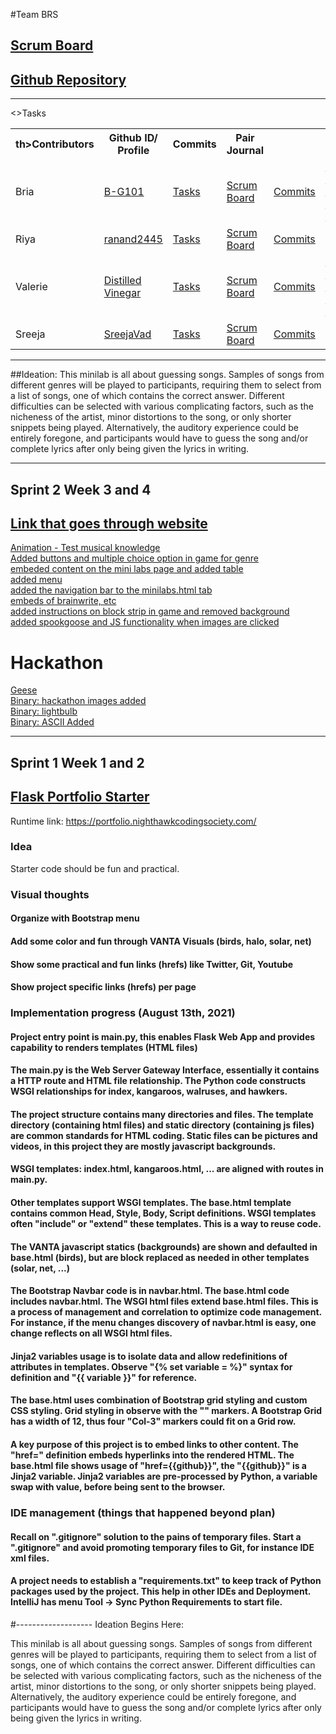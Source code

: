 #Team BRS
## [Scrum Board](https://github.com/B-G101/Team-BRS/projects/1)
## [Github Repository](https://github.com/B-G101/Team-BRS)

***
<table id="readmeinformation">

<tr>
<>Tasks</th>
<th>th>Contributors</th>
<th>Github ID/ Profile</th>
<thScrum Board</th>
<th>Commits</th>
<th>Pair Journal</th>
</tr>

<tr>
<td>Bria</td>
<td>
<a href="https://github.com/B-G101" target="_blank">B-G101</a>
</td>
<td>
<a href="https://github.com/B-G101/Team-BRS/issues/assigned/B-G101" target="_blank">Tasks</a>
</td>
<td>
<a href="https://github.com/B-G101/Team-BRS/projects/1?card_filter_query=assignee%3Ab-g101" target="_blank">Scrum Board</a>
<td>
<a href="https://github.com/B-G101/Team-BRS/commits?author=B-G101" target="_blank">Commits</a>
</td>
<td>
<a href="https://docs.google.com/document/d/1dfF7f6u1v5AF3MKQTq2_82rlR3a0Qe4P5md6iLnGroM/edit?usp=sharing" target="_blank">Bria and Riya's Peer Journal</a>
</td>
</tr>

<tr>
<td>Riya</td>
<td>
<a href="https://github.com/ranand2445" target="_blank">ranand2445</a>
</td>
<td>
<a href="https://github.com/B-G101/Team-BRS/issues/assigned/ranand2445" target="_blank">Tasks</a>
</td>
<td>
<a href="https://github.com/B-G101/Team-BRS/projects/1?card_filter_query=assignee%3Aranand2445" target="_blank">Scrum Board</a>
</td>
<td>
<a href="https://github.com/B-G101/Team-BRS/commits?author=ranand2445" target="_blank">Commits</a>
</td>
<td></td>

</tr>
<tr>
<td>Valerie</td>
<td>
<a href="https://github.com/DistilledVinegar" target="_blank">Distilled Vinegar</a>
</td>
<td>
<a href="https://github.com/B-G101/Team-BRS/issues/assigned/DistilledVinegar" target="_blank">Tasks</a>
</td>
<td>
<a href="https://github.com/B-G101/Team-BRS/projects/1?card_filter_query=assignee%3Adistilledvinegar" target="_blank">Scrum Board</a>
</td>
<td>
<a href="https://github.com/B-G101/Team-BRS/commits?author=DistilledVinegar" target="_blank">Commits</a>

<td>
<a href="https://docs.google.com/document/d/1bEQV3v4W8SFTRdCUL4dlvi_KDL2U9QlT8kjz4BUet9w/edit?usp=sharing" target="_blank">Valerie and Sreeja's Pair Journal</a>
</td>
</tr>

<tr>
<td>Sreeja</td>
<td>
<a href="https://github.com/SreejaVad" target="_blank">SreejaVad</a>
</td>
<td>
<a href="https://github.com/B-G101/Team-BRS/issues/assigned/SreejaVad" target="_blank">Tasks</a>
</td>
<td>
<a href="https://github.com/B-G101/Team-BRS/projects/1?card_filter_query=assignee%3Asreejavad" target="_blank">Scrum Board</a>
</td>
<td>
<a href="https://github.com/B-G101/Team-BRS/commits?author=SreejaVad" target="_blank">Commits</a>
<td></td>
</tr>
</table>

***
##Ideation:
This minilab is all about guessing songs. Samples of songs from different genres will be played to participants, requiring them to select from a list of songs, one of which contains the correct answer. Different difficulties can be selected with various complicating factors, such as the nicheness of the artist, minor distortions to the song, or only shorter snippets being played. Alternatively, the auditory experience could be entirely foregone, and participants would have to guess the song and/or complete lyrics after only being given the lyrics in writing.

***
## Sprint 2 Week 3 and 4
## [Link that goes through website](https://docs.google.com/presentation/d/1LFJSLYCWe11_j0c1RDEH2Byjp7TBz1Q-XW0rxA1S-C8/edit#slide=id.gebe2a06820_0_76) 
[Animation - Test musical knowledge](https://github.com/B-G101/Team-BRS/commit/ca323b6bc6a063ab4357d331fc4df54c7d8e8a22) \
[Added buttons and multiple choice option in game for genre](https://github.com/B-G101/Team-BRS/commit/7728ba81b70f4ee8116a935e35fd590e6c9b1fb5) \
[embeded content on the mini labs page and added table](https://github.com/B-G101/Team-BRS/commit/763ed355202175d54397dc8438d74da5fe51909c) \
[added menu](https://github.com/B-G101/Team-BRS/commit/3d65b9d9d9654cc0f1b85f0fd002107023e24457) \
[added the navigation bar to the minilabs.html tab](https://github.com/B-G101/Team-BRS/commit/0a89cdca6e8bc2fb221cd1425c865ac2ed796b70) \
[embeds of brainwrite, etc](https://github.com/B-G101/Team-BRS/commit/dfc64dcd35fab8eeafb6b3134de336d82dbca80f) \
[added instructions on block strip in game and removed background](https://github.com/B-G101/Team-BRS/commit/8c429998b85a81f483aadba3b6c2978e9f821ae1) \
[added spookgoose and JS functionality when images are clicked](https://github.com/B-G101/Team-BRS/commit/83fab3c8ad073dda70d4277c51c4823f5852320c) 
# Hackathon
[Geese](https://github.com/B-G101/Team-BRS/commit/4a6ab44d20257513d35d23af83beddff35729ae2) \
[Binary: hackathon images added](https://github.com/B-G101/Team-BRS/commit/b311842e5c68a322ae91b7ef28528444866c531c) \
[Binary: lightbulb](https://github.com/B-G101/Team-BRS/commit/e48f5eef973a0e7e709f719a63928f2200f34a11) \
[Binary: ASCII Added](https://github.com/B-G101/Team-BRS/commit/617cc2ea42ab255ce7c4edfb6bb451f2923b5023) 

****
## Sprint 1 Week 1 and 2




## [Flask Portfolio Starter](https://nighthawkcodingsociety.com/projectsearch/details/Flask%20Portfolio%20Starter)
Runtime link: https://portfolio.nighthawkcodingsociety.com/
### Idea
Starter code should be fun and practical.
### Visual thoughts
#### Organize with Bootstrap menu 
#### Add some color and fun through VANTA Visuals (birds, halo, solar, net)
#### Show some practical and fun links (hrefs) like Twitter, Git, Youtube
#### Show project specific links (hrefs) per page

### Implementation progress (August 13th, 2021)
#### Project entry point is main.py, this enables Flask Web App and provides capability to renders templates (HTML files)
#### The main.py is the  Web Server Gateway Interface, essentially it contains a HTTP route and HTML file relationship.  The Python code constructs WSGI relationships for index, kangaroos, walruses, and hawkers.
#### The project structure contains many directories and files.  The template directory (containing html files) and static directory (containing js files) are common standards for HTML coding.  Static files can be pictures and videos, in this project they are mostly javascript backgrounds.
#### WSGI templates: index.html, kangaroos.html, ... are aligned with routes in main.py.
#### Other templates support WSGI templates.  The base.html template contains common Head, Style, Body, Script definitions.  WSGI templates often "include" or "extend" these templates.  This is a way to reuse code.
#### The VANTA javascript statics (backgrounds) are shown and defaulted in base.html (birds), but are block replaced as needed in other templates (solar, net, ...)
#### The Bootstrap Navbar code is in navbar.html. The base.html code includes navbar.html.  The WSGI html files extend base.html files.  This is a process of management and correlation to optimize code management.  For instance, if the menu changes discovery of navbar.html is easy, one change reflects on all WSGI html files. 
#### Jinja2 variables usage is to isolate data and allow redefinitions of attributes in templates.  Observe "{% set variable = %}" syntax for definition and "{{ variable }}" for reference.
#### The base.html uses combination of Bootstrap grid styling and custom CSS styling.  Grid styling in observe with the "<Col-3>" markers.  A Bootstrap Grid has a width of 12, thus four "Col-3" markers could fit on a Grid row.
#### A key purpose of this project is to embed links to other content.  The "href=" definition embeds hyperlinks into the rendered HTML.  The base.html file shows usage of "href={{github}}", the "{{github}}" is a Jinja2 variable.  Jinja2 variables are pre-processed by Python, a variable swap with value, before being sent to the browser.

### IDE management (things that happened beyond plan)
#### Recall on ".gitignore" solution to the pains of temporary files.  Start a ".gitignore" and avoid promoting temporary files to Git, for instance IDE xml files.
#### A project needs to establish a "requirements.txt" to keep track of Python packages used by the project.  This help in other IDEs and Deployment.  IntelliJ has menu Tool -> Sync Python Requirements to start file. 

#-------------------
Ideation Begins Here:

This minilab is all about guessing songs. Samples of songs from different genres will be played to participants, requiring them to select from a list of songs, one of which contains the correct answer. Different difficulties can be selected with various complicating factors, such as the nicheness of the artist, minor distortions to the song, or only shorter snippets being played. Alternatively, the auditory experience could be entirely foregone, and participants would have to guess the song and/or complete lyrics after only being given the lyrics in writing.
